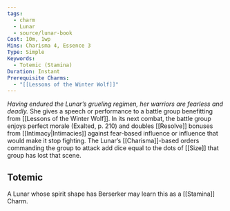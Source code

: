 ```yaml
---
tags:
  - charm
  - Lunar
  - source/lunar-book
Cost: 10m, 1wp
Mins: Charisma 4, Essence 3
Type: Simple
Keywords:
  - Totemic (Stamina)
Duration: Instant
Prerequisite Charms:
  - "[[Lessons of the Winter Wolf]]"
---
```

*Having endured the Lunar’s grueling regimen, her warriors are fearless and deadly.*
She gives a speech or performance to a battle group benefitting from [[Lessons of the Winter Wolf]]. In its next combat, the battle group enjoys perfect morale (Exalted, p. 210) and doubles [[Resolve]] bonuses from [[Intimacy|Intimacies]] against fear-based influence or influence that would make it stop fighting. The Lunar’s [[Charisma]]-based orders commanding the group to attack add dice equal to the dots of [[Size]] that group has lost that scene. 
## Totemic 

A Lunar whose spirit shape has Berserker may learn this as a [[Stamina]] Charm.